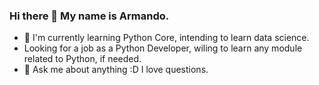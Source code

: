 ### Hi there 👋 My name is Armando.
- 🌱 I'm currently learning Python Core, intending to learn data science. 
- Looking for a job as a Python Developer, wiling to learn any module related to Python, if needed. 
- 💬 Ask me about anything :D I love questions. 

<!--
**lordaris/lordaris** is a ✨ _special_ ✨ repository because its `README.md` (this file) appears on your GitHub profile.

Here are some ideas to get you started:

- 🔭 I’m currently working on ...
- 🌱 I’m currently learning ...
- 👯 I’m looking to collaborate on ...
- 🤔 I’m looking for help with ...
- 💬 Ask me about ...
- 📫 How to reach me: ...
- 😄 Pronouns: ...
- ⚡ Fun fact: ...
-->
